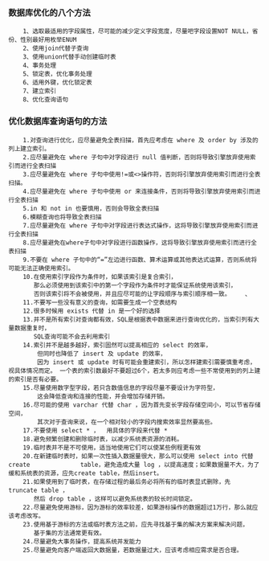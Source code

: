 ### 数据库优化的八个方法
		1、选取最适用的字段属性，尽可能的减少定义字段宽度，尽量吧字段设置NOT NULL，省份、性别最好用枚举ENUM
		2、使用join代替子查询
		3、使用union代替手动创建临时表
		4、事务处理
		5、锁定表，优化事务处理
		6、适用外键，优化锁定表
		7、建立索引
		8、优化查询语句
		
### 优化数据库查询语句的方法		
		1.对查询进行优化，应尽量避免全表扫描，首先应考虑在 where 及 order by 涉及的列上建立索引。	
		2.应尽量避免在 where 子句中对字段进行 null 值判断，否则将导致引擎放弃使用索引而进行全表扫描
		3.应尽量避免在 where 子句中使用!=或<>操作符，否则将引擎放弃使用索引而进行全表扫描。	
		4.应尽量避免在 where 子句中使用 or 来连接条件，否则将导致引擎放弃使用索引而进行全表扫描
		5.in 和 not in 也要慎用，否则会导致全表扫描
		6.模糊查询也将导致全表扫描
		7.应尽量避免在 where 子句中对字段进行表达式操作，这将导致引擎放弃使用索引而进行全表扫描
		8.应尽量避免在where子句中对字段进行函数操作，这将导致引擎放弃使用索引而进行全表扫描
		9.不要在 where 子句中的“=”左边进行函数、算术运算或其他表达式运算，否则系统将可能无法正确使用索引。
		10.在使用索引字段作为条件时，如果该索引是复合索引，
		   那么必须使用到该索引中的第一个字段作为条件时才能保证系统使用该索引，	
		   否则该索引将不会被使用，并且应尽可能的让字段顺序与索引顺序相一致。	、
		11.不要写一些没有意义的查询，如需要生成一个空表结构 
		12.很多时候用 exists 代替 in 是一个好的选择
		13.并不是所有索引对查询都有效，SQL是根据表中数据来进行查询优化的，当索引列有大量数据重复时，
		   SQL查询可能不会去利用索引
		14.索引并不是越多越好，索引固然可以提高相应的 select 的效率，
			但同时也降低了 insert 及 update 的效率，  
			因为 insert 或 update 时有可能会重建索引，所以怎样建索引需要慎重考虑，视具体情况而定。 一个表的索引数最好不要超过6个，若太多则应考虑一些不常使用到的列上建的索引是否有必要。 
		15.尽量使用数字型字段，若只含数值信息的字段尽量不要设计为字符型，
			这会降低查询和连接的性能，并会增加存储开销。	
		16.尽可能的使用 varchar 代替 char ，因为首先变长字段存储空间小，可以节省存储空间，	
			其次对于查询来说，在一个相对较小的字段内搜索效率显然要高些。	
		17.不要使用 select * ，	用具体的字段来代替 *
		18.避免频繁创建和删除临时表，以减少系统表资源的消耗。
		19.临时表并不是不可使用，适当地使用它们可以使某些例程更有效
		20.在新建临时表时，如果一次性插入数据量很大，那么可以使用 select into 代替 create 			  table，避免造成大量 log ，以提高速度；如果数据量不大，为了缓和系统表的资源，应先create table，然后insert。
		21.如果使用到了临时表，在存储过程的最后务必将所有的临时表显式删除，先 truncate table ，
		   然后 drop table ，这样可以避免系统表的较长时间锁定。	
		22.尽量避免使用游标，因为游标的效率较差，如果游标操作的数据超过1万行，那么就应该考虑改写。	
		23.使用基于游标的方法或临时表方法之前，应先寻找基于集的解决方案来解决问题，
		   基于集的方法通常更有效。
		24.尽量避免大事务操作，提高系统并发能力  
		25.尽量避免向客户端返回大数据量，若数据量过大，应该考虑相应需求是否合理。 
		
		
		
